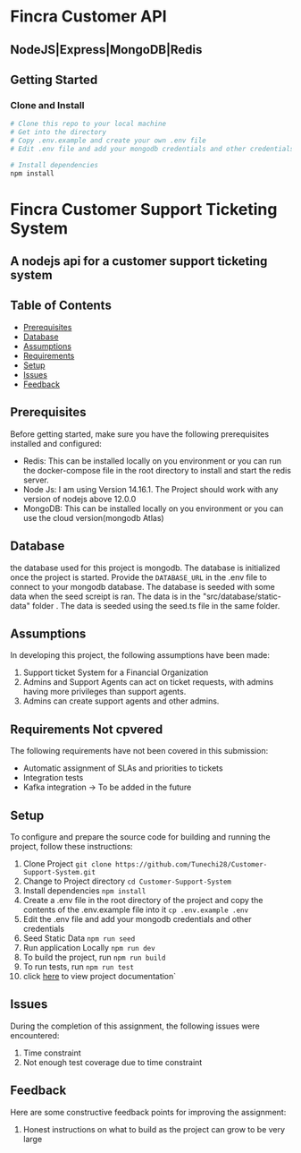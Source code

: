 #  Fincra Customer API

## NodeJS|Express|MongoDB|Redis

## Getting Started

### Clone and Install

```sh
# Clone this repo to your local machine
# Get into the directory
# Copy .env.example and create your own .env file
# Edit .env file and add your mongodb credentials and other credentials

# Install dependencies
npm install
```


# Fincra Customer Support Ticketing System

## A nodejs api for a customer support ticketing system


## Table of Contents

- [Prerequisites](#prerequisites)
- [Database](#database)
- [Assumptions](#assumptions)
- [Requirements](#requirements)
- [Setup](#setup)
- [Issues](#issues)
- [Feedback](#feedback)

## Prerequisites

Before getting started, make sure you have the following prerequisites installed and configured:

- Redis: This can be installed locally on you environment or you can run the docker-compose file in the root directory to install and start the redis server.
- Node Js: I am using Version 14.16.1. The Project should work with any version of nodejs above 12.0.0
- MongoDB: This can be installed locally on you environment or you can use the cloud version(mongodb Atlas)

## Database

the database used for this project is mongodb. The database is initialized once the project is started. Provide the `DATABASE_URL` in the .env file to connect to your mongodb database. The database is seeded with some data when the seed screipt is ran. The data is in the "src/database/static-data" folder . The data is seeded using the seed.ts file in the same folder.

## Assumptions

In developing this project, the following assumptions have been made:

1. Support ticket System for a Financial Organization
2. Admins and Support Agents can act on ticket requests, with admins having more privileges than support agents.
3. Admins can create support agents and other admins.

## Requirements Not cpvered

The following requirements have not been covered in this submission:

- Automatic assignment of SLAs and priorities to tickets
- Integration tests
- Kafka integration -> To be added in the future

## Setup

To configure and prepare the source code for building and running the project, follow these instructions:

1. Clone Project
    `git clone https://github.com/Tunechi28/Customer-Support-System.git`
2. Change to Project directory
     `cd Customer-Support-System`
3. Install dependencies
     `npm install`
4. Create a .env file in the root directory of the project and copy the contents of the .env.example file into it
     `cp .env.example .env`
5. Edit the .env file and add your mongodb credentials and other credentials
6. Seed Static Data 
     `npm run seed`
7. Run application Locally 
      `npm run dev`
8. To build the project, run 
      `npm run build`
9. To run tests, run 
      `npm run test`
10. click [here](https://documenter.getpostman.com/view/11574904/2s93sf2Wbb) to view project documentation`

## Issues

During the completion of this assignment, the following issues were encountered:

1. Time constraint
2. Not enough test coverage due to time constraint

## Feedback

Here are some constructive feedback points for improving the assignment:

1. Honest instructions on what to build as the project can grow to be very large



